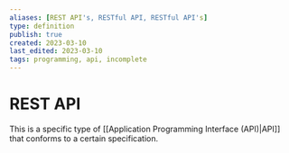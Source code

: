 ```yaml
---
aliases: [REST API's, RESTful API, RESTful API's]
type: definition
publish: true
created: 2023-03-10
last_edited: 2023-03-10
tags: programming, api, incomplete
---
```

# REST API

This is a specific type of [[Application Programming Interface (API)|API]] that conforms to a certain specification.